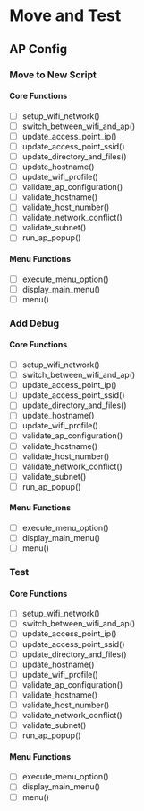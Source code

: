 # Move and Test

## AP Config

### Move to New Script

#### Core Functions

- [ ] setup_wifi_network()
- [ ] switch_between_wifi_and_ap()
- [ ] update_access_point_ip()
- [ ] update_access_point_ssid()
- [ ] update_directory_and_files()
- [ ] update_hostname()
- [ ] update_wifi_profile()
- [ ] validate_ap_configuration()
- [ ] validate_hostname()
- [ ] validate_host_number()
- [ ] validate_network_conflict()
- [ ] validate_subnet()
- [ ] run_ap_popup()

#### Menu Functions

- [ ] execute_menu_option()
- [ ] display_main_menu()
- [ ] menu()

### Add Debug

#### Core Functions

- [ ] setup_wifi_network()
- [ ] switch_between_wifi_and_ap()
- [ ] update_access_point_ip()
- [ ] update_access_point_ssid()
- [ ] update_directory_and_files()
- [ ] update_hostname()
- [ ] update_wifi_profile()
- [ ] validate_ap_configuration()
- [ ] validate_hostname()
- [ ] validate_host_number()
- [ ] validate_network_conflict()
- [ ] validate_subnet()
- [ ] run_ap_popup()

#### Menu Functions

- [ ] execute_menu_option()
- [ ] display_main_menu()
- [ ] menu()

### Test

#### Core Functions

- [ ] setup_wifi_network()
- [ ] switch_between_wifi_and_ap()
- [ ] update_access_point_ip()
- [ ] update_access_point_ssid()
- [ ] update_directory_and_files()
- [ ] update_hostname()
- [ ] update_wifi_profile()
- [ ] validate_ap_configuration()
- [ ] validate_hostname()
- [ ] validate_host_number()
- [ ] validate_network_conflict()
- [ ] validate_subnet()
- [ ] run_ap_popup()

#### Menu Functions

- [ ] execute_menu_option()
- [ ] display_main_menu()
- [ ] menu()
